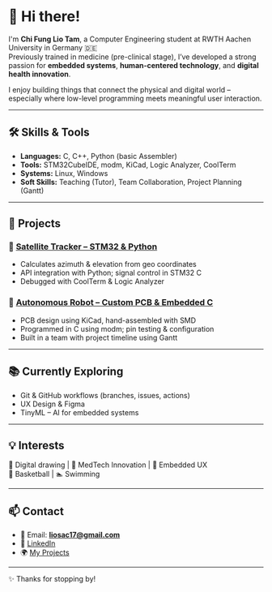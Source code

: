# 👋 Hi there!

I'm **Chi Fung Lio Tam**, a Computer Engineering student at RWTH Aachen University in Germany 🇩🇪  
Previously trained in medicine (pre-clinical stage), I’ve developed a strong passion for **embedded systems**, **human-centered technology**, and **digital health innovation**.

I enjoy building things that connect the physical and digital world – especially where low-level programming meets meaningful user interaction.

---

## 🛠️ Skills & Tools

- **Languages:** C, C++, Python (basic Assembler)
- **Tools:** STM32CubeIDE, modm, KiCad, Logic Analyzer, CoolTerm
- **Systems:** Linux, Windows
- **Soft Skills:** Teaching (Tutor), Team Collaboration, Project Planning (Gantt)

---

## 🚀 Projects

### 🔭 [Satellite Tracker – STM32 & Python](https://github.com/YOUR-LINK-HERE)
- Calculates azimuth & elevation from geo coordinates
- API integration with Python; signal control in STM32 C
- Debugged with CoolTerm & Logic Analyzer

### 🤖 [Autonomous Robot – Custom PCB & Embedded C](https://github.com/YOUR-LINK-HERE)
- PCB design using KiCad, hand-assembled with SMD
- Programmed in C using modm; pin testing & configuration
- Built in a team with project timeline using Gantt

---

## 📚 Currently Exploring

- Git & GitHub workflows (branches, issues, actions)
- UX Design & Figma
- TinyML – AI for embedded systems

---

## 💡 Interests

🎨 Digital drawing | 🧠 MedTech Innovation | 🤖 Embedded UX  
🏀 Basketball | 🏊 Swimming

---

## 📫 Contact

- 📧 Email: **liosac17@gmail.com**  
- 🔗 [LinkedIn](https://www.linkedin.com/in/lio-tam)  
- 🌍 [My Projects](https://github.com/lio-tam)

---

✨ Thanks for stopping by!
